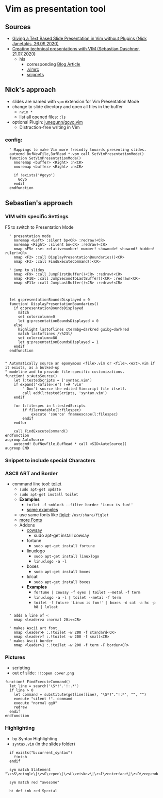# Vim as presentation tool

## Sources

- [Giving a Text Based Slide Presentation in Vim without Plugins (Nick Janetakis, 26.09.2020)](https://youtu.be/7fIR55kkTwc)
- [Creating technical presentations with VIM (Sebastian Daschner, 21.07.2020)](https://youtu.be/GDa7hrbcCB8)
  - his
    - corresponding [Blog Article](https://blog.sebastian-daschner.com/entries/presentations-with-vim)
    - [.vimrc](https://github.com/sdaschner/dotfiles/blob/master/.vimrc)
    - [snippets](https://github.com/sdaschner/dotfiles/blob/master/.vim/UltiSnips/all.snippets)

## Nick's approach

- slides are named with `vpm` extension for Vim Presentation Mode
- change to slide directory and open all files in the buffer
  - `nvim *`
  - list all opened files: `:ls`
- optional Plugin: [junegunn/goyo.vim](https://github.com/junegunn/goyo.vim)
  - Distraction-free writing in Vim

### config:

```vim
  " Mappings to make Vim more freindly towards presenting slides.
  autocmd BufNewFile,BufRead *.vpm call SetVimPresentationMode()
  function SetVimPresentationMode()
    nnoremap <buffer> <Right> :n<CR>
    nnoremap <buffer> <Right> :n<CR>

    if !exists('#goyo')
      Goyo
    endif
  endfunction
```
## Sebastian's approach

### VIM with specific Settings

F5 to switch to Presentation Mode

```vim
  " presentation mode
    noremap <Left> :silent bp<CR> :redraw!<CR>
    noremap <Right> :silent bn<CR> :redraw!<CR>
    nmap <F5> :set relativenumber! number! showmode! showcmd! hidden! ruler!<CR>
    nmap <F2> :call DisplayPresentationBoundaries()<CR>
    nmap <F3> :call FindExecuteCommand()<CR>

  " jump to slides
    nmap <F9> :call JumpFirstBuffer()<CR> :redraw!<CR>
    nmap <F10> :call JumpSecondToLastBuffer()<CR> :redraw!<CR>
    nmap <F11> :call JumpLastBuffer()<CR> :redraw!<CR>



  let g:presentationBoundsDisplayed = 0
  function! DisplayPresentationBoundaries()
    if g:presentationBoundsDisplayed
      match
      set colorcolumn=0
      let g:presentationBoundsDisplayed = 0
    else
      highlight lastoflines ctermbg=darkred guibg=darkred
      match lastoflines /\%23l/
      set colorcolumn=80
      let g:presentationBoundsDisplayed = 1
    endif
  endfunction
```

```vim

" Automatically source an eponymous <file>.vim or <file>.<ext>.vim if it exists, as a bulked-up
" modeline and to provide file-specific customizations.
function! s:AutoSource()
    let l:testedScripts = ['syntax.vim']
    if expand('<afile>:e') !=# 'vim'
        " Don't source the edited Vimscript file itself.
        call add(l:testedScripts, 'syntax.vim')
    endif

    for l:filespec in l:testedScripts
        if filereadable(l:filespec)
            execute 'source' fnameescape(l:filespec)
        endif
    endfor

    call FindExecuteCommand()
endfunction
augroup AutoSource
    autocmd! BufNewFile,BufRead * call <SID>AutoSource()
augroup END
```

### Snippet to include special Characters

### ASCII ART and Border

- command line tool: [toilet](http://manpages.ubuntu.com/manpages/bionic/man1/toilet.1.html)
  - `sudo apt-get update`
  - `sudo apt-get install toilet`
  - **Examples**
    - `toilet -f smblock --filter border 'Linux is fun!'`
    - [some examples](https://delightlylinux.wordpress.com/2015/11/13/colored-text-with-toilet/)
  - use same fonts like [figlet](http://manpages.ubuntu.com/manpages/precise/man6/figlet.6.html): `/usr/share/figlet`
  - [more Fonts](http://www.figlet.org/)
  - Addons
    - [cowsay](https://en.wikipedia.org/wiki/Cowsay)
      - sudo apt-get install cowsay
    - fortune
      - `sudo apt-get install fortune`
    - linuxlogo
      - `sudo apt-get install linuxlogo`
      - `linuxlogo -a -l`
    - boxes
      - `sudo apt-get install boxes`
    - lolcat
      - `sudo apt-get install boxes`
    - **Examples**
      - `fortune | cowsay -f eyes | toilet --metal -f term`
      - `linuxlogo -a -l | toilet --metal -f term`
      - `toilet -f future 'Linux is fun!' | boxes -d cat -a hc -p h8 | lolcat`

```vim
  " adds a line of <
    nmap <leader>a :normal 20i<<CR>

  " makes Ascii art font
    nmap <leader>F :.!toilet -w 200 -f standard<CR>
    nmap <leader>f :.!toilet -w 200 -f small<CR>
  " makes Ascii border
    nmap <leader>1 :.!toilet -w 200 -f term -F border<CR>
```



### Pictures

- scripting
- out of slide: `!!:open cover.png`

```vim
function! FindExecuteCommand()
  let line = search('\S*!'.'!:.*')
  if line > 0
    let command = substitute(getline(line), "\S*!"."!:*", "", "")
    execute "silent !". command
    execute "normal gg0"
    redraw
  endif
endfunction
```
  
### Highlighting

- by Syntax Highlighting
- `syntax.vim` (in the slides folder)

```vim
  if exists("b:current_syntax")
    finish
  endif
  
  syn match Statement "\zsS\zeingle\|\zsO\zepen\|\zsL\zeiskov\|\zsI\zenterface\|\zsD\zeependency
  
  syn match red "awesome"
  
  hi def ink red Special
```

